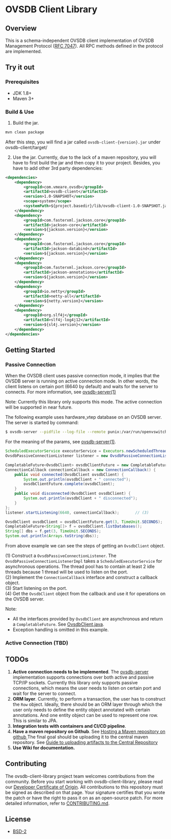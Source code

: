 

# OVSDB Client Library

## Overview
This is a schema-independent OVSDB client implementation of OVSDB Management Protocol 
([RFC 7047](https://tools.ietf.org/html/rfc7047)). All RPC methods defined in the protocol are 
implemented.

## Try it out

### Prerequisites

* JDK 1.8+
* Maven 3+

### Build & Use

1. Build the jar.
```bash
mvn clean package
```
After this step, you will find a jar called `ovsdb-client-{version}.jar` under ovsdb-client/target/

2. Use the jar.
Currently, due to the lack of a maven repository, you will have to first build the jar and then copy 
it to your project. Besides, you have to add other 3rd party dependencies:

```xml
<dependencies>
    <dependency>
        <groupId>com.vmeare.ovsdb</groupId>
        <artifactId>ovsdb-client</artifactId>
        <version>1.0-SNAPSHOT</version>
        <scope>system</scope>
        <systemPath>${project.basedir}/lib/ovsdb-client-1.0-SNAPSHOT.jar</systemPath>
    </dependency>
    <dependency>
        <groupId>com.fasterxml.jackson.core</groupId>
        <artifactId>jackson-core</artifactId>
        <version>${jackson.version}</version>
    </dependency>
    <dependency>
        <groupId>com.fasterxml.jackson.core</groupId>
        <artifactId>jackson-databind</artifactId>
        <version>${jackson.version}</version>
    </dependency>
    <dependency>
        <groupId>com.fasterxml.jackson.core</groupId>
        <artifactId>jackson-annotations</artifactId>
        <version>${jackson.version}</version>
    </dependency>
    <dependency>
        <groupId>io.netty</groupId>
        <artifactId>netty-all</artifactId>
        <version>${netty.version}</version>
    </dependency>
    <dependency>
        <groupId>org.slf4j</groupId>
        <artifactId>slf4j-log4j12</artifactId>
        <version>${sl4j.version}</version>
    </dependency>
</dependencies>
```

## Getting Started

### Passive Connection
When the OVSDB client uses passive connection mode, it implies that the OVSDB server is running on 
active connection mode. In other words, the client listens on certain port (6640 by default) and 
waits for the server to connects. For more information, see [ovsdb-server(1)](http://www.openvswitch.org/support/dist-docs/ovsdb-server.1.html)

Note: Currently this library only supports this mode. The active connection will be supported in near future.

The following example uses hardware_vtep database on an OVSDB server. The server is started by 
command:

```bash
$ ovsdb-server --pidfile --log-file --remote punix:/var/run/openvswitch/db.sock --remote=db:hardware_vtep,Global,managers /etc/openvswitch/vtep.db
``` 

For the meaning of the params, see [ovsdb-server(1)](http://www.openvswitch.org/support/dist-docs/ovsdb-server.1.html).

```java
ScheduledExecutorService executorService = Executors.newScheduledThreadPool(2);    
OvsdbPassiveConnectionListener listener = new OvsdbPassiveConnectionListenerImpl(executorService);  // (1)

CompletableFuture<OvsdbClient> ovsdbClientFuture = new CompletableFuture<>();
ConnectionCallback connectionCallback = new ConnectionCallback() {      // (2)
    public void connected(OvsdbClient ovsdbClient) {
        System.out.println(ovsdbClient + " connected");
        ovsdbClientFuture.complete(ovsdbClient);
    }
    public void disconnected(OvsdbClient ovsdbClient) {
        System.out.println(ovsdbClient + " disconnected");
    }
};
listener.startListening(6640, connectionCallback);       // (3)

OvsdbClient ovsdbClient = ovsdbClientFuture.get(3, TimeUnit.SECONDS);   // (4)
CompletableFuture<String[]> f = ovsdbClient.listDatabases();
String[] dbs = f.get(3, TimeUnit.SECONDS);
System.out.println(Arrays.toString(dbs));

```

From above example we can see the steps of getting an `OvsdbClient` object.

(1) Construct a `OvsdbPassiveConnectionListener`. The `OvsdbPassiveConnectionListenerImpl`
takes a `ScheduledExecutorService` for asynchronous operations. The thread pool has to contain at 
least 2 idle threads because 1 thread will be used to listen on the port.  
(2) Implement the `ConnectionCallback` interface and construct a callback object.  
(3) Start listening on the port.  
(4) Get the `OvsdbClient` object from the callback and use it for operations on the OVSDB server.

Note: 
* All the interfaces provided by `OvsdbClient` are asynchronous and return a `CompletableFuture`.
See [OvsdbClient.java](ovsdb-client/src/main/java/com/vmware/ovsdb/service/OvsdbClient.java).
* Exception handling is omitted in this example.

### Active Connection (TBD)

## TODOs
1. **Active connection needs to be implemented**. The [ovsdb-server](http://www.openvswitch.org/support/dist-docs/ovsdb-server.1.html) 
implementation supports connections over both active and passive TCP/IP sockets. Currently this 
library only supports passive connections, which means the user needs to listen on certain port and 
wait for the server to connect.
2. **ORM layer**. Currently, to perform a transaction, the user has to construct the `Row` object. 
Ideally, there should be an ORM layer through which the user only needs to define the entity object 
annotated with certain annotations. And one entity object can be used to represent one row.
This is similar to JPA.
3. **Integration tests with containers and CI/CD pipeline**. 
4. **Have a maven repository on Github**. See [Hosting a Maven repository on github
](https://stackoverflow.com/questions/14013644/hosting-a-maven-repository-on-github)
The final goal should be uploading it to the central maven repository. See 
[Guide to uploading artifacts to the Central Repository](https://maven.apache.org/guides/mini/guide-central-repository-upload.html)
5. **Use Wiki for documentation.**

## Contributing

The ovsdb-client-library project team welcomes contributions from the community. Before you start working with ovsdb-client-library, please read our [Developer Certificate of Origin](https://cla.vmware.com/dco). All contributions to this repository must be signed as described on that page. Your signature certifies that you wrote the patch or have the right to pass it on as an open-source patch. For more detailed information, refer to [CONTRIBUTING.md](CONTRIBUTING.md).

## License
* [BSD-2](https://opensource.org/licenses/BSD-2-Clause)
